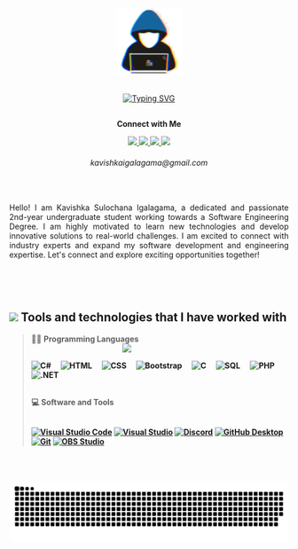 
<div align="center"><img src = "https://github.com/0xAbdulKhalid/0xAbdulKhalid/raw/main/assets/mdImages/about_me.gif" width = 120px></div>
<br>
<p align="center">
  <!-- Typing SVG by DenverCoder1 - https://github.com/DenverCoder1/readme-typing-svg -->
  <a href="https://git.io/typing-svg"><a href="https://git.io/typing-svg"><img src="https://readme-typing-svg.demolab.com?font=Fira+Code&size=30&pause=1000&color=F78029&center=true&vCenter=true&random=false&width=435&lines=Hello+World+!;I'm+Kavishka+Sulochana;SE+Undergraduate;Always+Learning+!" alt="Typing SVG" /></a></a></a></a></a>

## 
  <p align="center"><b>Connect with Me</b></p>
  <p align="center">
        <a href="https://www.linkedin.com/in/kavishka-sulochana/">
          <img src="https://img.shields.io/badge/Linkedin-%231DA1F2.svg?style=for-the-badge&logo=Linkedin&logoColor=white"/>
        </a>
        <a href="https://x.com/ksigalagama/">
          <img src="https://img.shields.io/badge/Twitter-%23000000.svg?style=for-the-badge&logo=X&logoColor=white"/>
        </a>
        <a href="https://www.facebook.com/kavishka.sulochan/">
          <img src="https://img.shields.io/badge/facebook-%231877F2.svg?style=for-the-badge&logo=facebook&logoColor=white"/>
        </a>
        <a href="https://www.instagram.com/kavishka_sulochana//">
          <img src="https://img.shields.io/badge/instagram-%23F56040.svg?style=for-the-badge&logo=instagram&logoColor=white"/>
        </a>
      <div align="center">
        <h6>kavishkaigalagama@gmail.com</h6>
      </div>
  </p>

<br>

<p align="justify">
  Hello! I am Kavishka Sulochana Igalagama, a dedicated and passionate 2nd-year undergraduate student working towards a Software Engineering Degree. I am highly motivated to learn new technologies and develop innovative solutions to real-world challenges. I am excited to connect with industry experts and expand my software development and engineering expertise. Let's connect and explore exciting opportunities together!
</p>

##

<br><br>

## <img src="https://media2.giphy.com/media/QssGEmpkyEOhBCb7e1/giphy.gif?cid=ecf05e47a0n3gi1bfqntqmob8g9aid1oyj2wr3ds3mg700bl&rid=giphy.gif" width ="25"> Tools and technologies that I have worked with
  > 👨‍💻 <b>Programming Languages<b> <picture> <img align="right" src="https://github.com/7oSkaaa/7oSkaaa/blob/main/Images/Right_Side.gif?raw=true" width = 300px></picture>
    <p align="left">
      <br>
      <a><img src="https://skillicons.dev/icons?i=cs" width="48" height="48" alt="C#" /></a>&emsp;
      <a><img src="https://skillicons.dev/icons?i=html" width="48" height="48" alt="HTML" /></a>&emsp;
      <a><img src="https://skillicons.dev/icons?i=css" width="48" height="48" alt="CSS" /></a>&emsp;
      <a><img src="https://skillicons.dev/icons?i=bootstrap" width="48" height="48" alt="Bootstrap" /></a>&emsp;
      <a><img src="https://skillicons.dev/icons?i=c" width="48" height="48" alt="C" /></a>&emsp;
      <a><img src="https://skillicons.dev/icons?i=mysql" width="48" height="48" alt="SQL" /></a>&emsp;
      <a><img src="https://skillicons.dev/icons?i=php" width="48" height="48" alt="PHP" /></a>&emsp;
      <a><img src="https://skillicons.dev/icons?i=dotnet" width="48" height="48" alt=".NET" /></a>&emsp;
    </p>
    <br>
  > 💻 <b>Software and Tools<b>
    <p align="left">
    <br>
      <a href="#"><img alt="Visual Studio Code" src="https://img.shields.io/badge/Visual%20Studio%20Code-0078d7.svg?logo=visual-studio-code&logoColor=white"></a>
      <a href="#"><img alt="Visual Studio" src="https://img.shields.io/badge/Visual%20Studio-5C2D91.svg?logo=visual-studio&logoColor=white"></a>
      <a href="#"><img alt="Discord" src="https://img.shields.io/badge/-Discord-5865F2.svg?logo=discord&logoColor=white"></a>
      <a href="#"><img alt="GitHub Desktop" src="https://img.shields.io/badge/GitHub%20Desktop-8034A9.svg?logo=github&logoColor=white"></a>
      <a href="#"><img alt="Git" src="https://img.shields.io/badge/Git-F05033.svg?logo=git&logoColor=white"></a>
      <a href="#"><img alt="OBS Studio" src="https://img.shields.io/badge/-OBS-302E31?logo=obs-studio&logoColor=white"></a><br>
    </p>
##

<br>

<br>
<!--- snake -->
<div align="center">
  <img  src="https://github.com/1999AZZAR/1999AZZAR/blob/readme/resources/img/grid-snake.svg"
       alt="snake" /></a>
</div>
